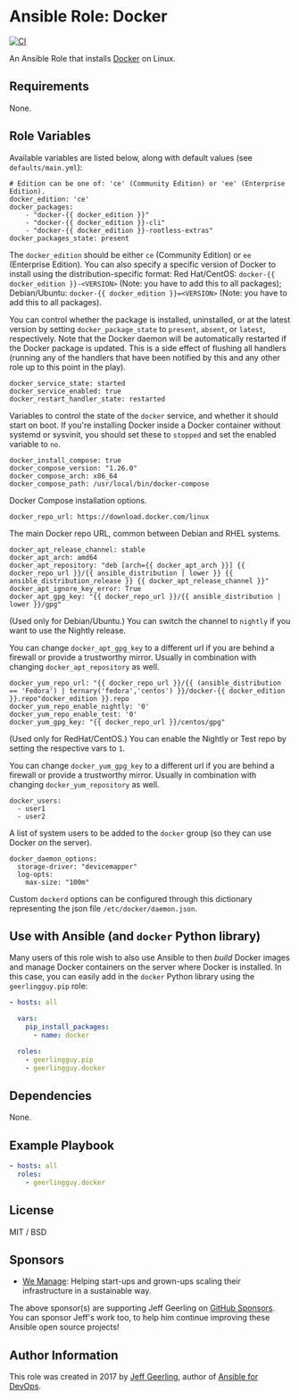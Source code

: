 # Ansible Role: Docker

[![CI](https://github.com/geerlingguy/ansible-role-docker/workflows/CI/badge.svg?event=push)](https://github.com/geerlingguy/ansible-role-docker/actions?query=workflow%3ACI)

An Ansible Role that installs [Docker](https://www.docker.com) on Linux.

## Requirements

None.

## Role Variables

Available variables are listed below, along with default values (see `defaults/main.yml`):

    # Edition can be one of: 'ce' (Community Edition) or 'ee' (Enterprise Edition).
    docker_edition: 'ce'
    docker_packages:
        - "docker-{{ docker_edition }}"
        - "docker-{{ docker_edition }}-cli"
        - "docker-{{ docker_edition }}-rootless-extras"
    docker_packages_state: present

The `docker_edition` should be either `ce` (Community Edition) or `ee` (Enterprise Edition). 
You can also specify a specific version of Docker to install using the distribution-specific format: 
Red Hat/CentOS: `docker-{{ docker_edition }}-<VERSION>` (Note: you have to add this to all packages);
Debian/Ubuntu: `docker-{{ docker_edition }}=<VERSION>` (Note: you have to add this to all packages).

You can control whether the package is installed, uninstalled, or at the latest version by setting `docker_package_state` to `present`, `absent`, or `latest`, respectively. Note that the Docker daemon will be automatically restarted if the Docker package is updated. This is a side effect of flushing all handlers (running any of the handlers that have been notified by this and any other role up to this point in the play).

    docker_service_state: started
    docker_service_enabled: true
    docker_restart_handler_state: restarted

Variables to control the state of the `docker` service, and whether it should start on boot. If you're installing Docker inside a Docker container without systemd or sysvinit, you should set these to `stopped` and set the enabled variable to `no`.

    docker_install_compose: true
    docker_compose_version: "1.26.0"
    docker_compose_arch: x86_64
    docker_compose_path: /usr/local/bin/docker-compose

Docker Compose installation options.

    docker_repo_url: https://download.docker.com/linux

The main Docker repo URL, common between Debian and RHEL systems.

    docker_apt_release_channel: stable
    docker_apt_arch: amd64
    docker_apt_repository: "deb [arch={{ docker_apt_arch }}] {{ docker_repo_url }}/{{ ansible_distribution | lower }} {{ ansible_distribution_release }} {{ docker_apt_release_channel }}"
    docker_apt_ignore_key_error: True
    docker_apt_gpg_key: "{{ docker_repo_url }}/{{ ansible_distribution | lower }}/gpg"

(Used only for Debian/Ubuntu.) You can switch the channel to `nightly` if you want to use the Nightly release.

You can change `docker_apt_gpg_key` to a different url if you are behind a firewall or provide a trustworthy mirror.
Usually in combination with changing `docker_apt_repository` as well.

    docker_yum_repo_url: "{{ docker_repo_url }}/{{ (ansible_distribution == 'Fedora') | ternary('fedora','centos') }}/docker-{{ docker_edition }}.repo"docker_edition }}.repo
    docker_yum_repo_enable_nightly: '0'
    docker_yum_repo_enable_test: '0'
    docker_yum_gpg_key: "{{ docker_repo_url }}/centos/gpg"

(Used only for RedHat/CentOS.) You can enable the Nightly or Test repo by setting the respective vars to `1`.

You can change `docker_yum_gpg_key` to a different url if you are behind a firewall or provide a trustworthy mirror.
Usually in combination with changing `docker_yum_repository` as well.

    docker_users:
      - user1
      - user2

A list of system users to be added to the `docker` group (so they can use Docker on the server).

    docker_daemon_options:
      storage-driver: "devicemapper"
      log-opts:
        max-size: "100m"

Custom `dockerd` options can be configured through this dictionary representing the json file `/etc/docker/daemon.json`.

## Use with Ansible (and `docker` Python library)

Many users of this role wish to also use Ansible to then _build_ Docker images and manage Docker containers on the server where Docker is installed. In this case, you can easily add in the `docker` Python library using the `geerlingguy.pip` role:

```yaml
- hosts: all

  vars:
    pip_install_packages:
      - name: docker

  roles:
    - geerlingguy.pip
    - geerlingguy.docker
```

## Dependencies

None.

## Example Playbook

```yaml
- hosts: all
  roles:
    - geerlingguy.docker
```

## License

MIT / BSD

## Sponsors

* [We Manage](https://we-manage.de): Helping start-ups and grown-ups scaling their infrastructure in a sustainable way.

The above sponsor(s) are supporting Jeff Geerling on [GitHub Sponsors](https://github.com/sponsors/geerlingguy). You can sponsor Jeff's work too, to help him continue improving these Ansible open source projects!

## Author Information

This role was created in 2017 by [Jeff Geerling](https://www.jeffgeerling.com/), author of [Ansible for DevOps](https://www.ansiblefordevops.com/).
